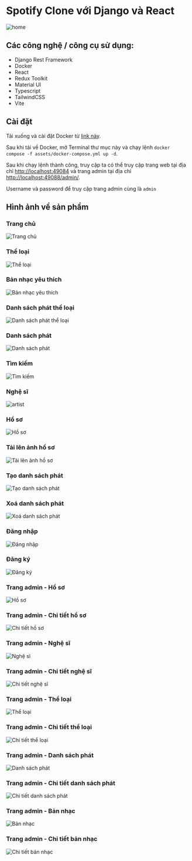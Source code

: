 # Spotify Clone với Django và React
![home](./assets/screenshots/home.png)
## Các công nghệ / công cụ sử dụng:
- Django Rest Framework
- Docker
- React
- Redux Toolkit
- Material UI
- Typescript
- TailwindCSS
- Vite

## Cài đặt
Tải xuống và cài đặt Docker từ [link này](https://www.docker.com/products/docker-desktop/).

Sau khi tải về Docker, mở Terminal thư mục này và chạy lệnh `docker compose -f assets/docker-compose.yml up -d`.

Sau khi chạy lệnh thành công, truy cập ta có thể truy cập trang web tại địa chỉ [http://localhost:49084](http://localhost:49084) và trang admin tại địa chỉ [http://localhost:49088/admin/](http://localhost:49088/admin/).

Username và password để truy cập trang admin cùng là `admin`

## Hình ảnh về sản phẩm
### Trang chủ
![Trang chủ](./assets/screenshots/home.png)

### Thể loại
![Thể loại](./assets/screenshots/genres.png)

### Bản nhạc yêu thích
![Bản nhạc yêu thích](./assets/screenshots/favorite.png)

### Danh sách phát thể loại
![Danh sách phát thể loại](./assets/screenshots/genres_playlist.png)

### Danh sách phát
![Danh sách phát](./assets/screenshots/playlist.png)

### Tìm kiếm
![Tìm kiếm](./assets/screenshots/searching.png)

### Nghệ sĩ
![artist](./assets/screenshots/artist.png)

### Hồ sơ
![Hồ sơ](./assets/screenshots/profile.png)

### Tải lên ảnh hồ sơ
![Tải lên ảnh hồ sơ](./assets/screenshots/profile_image_upload.png)

### Tạo danh sách phát
![Tạo danh sách phát](./assets/screenshots/playlist_create.png)

### Xoá danh sách phát
![Xoá danh sách phát](./assets/screenshots/playlist_delete.png)

### Đăng nhập
![Đăng nhập](./assets/screenshots/login.png)

### Đăng ký
![Đăng ký](./assets/screenshots/register.png)

### Trang admin - Hồ sơ
![Hồ sơ](./assets/screenshots/admin_profile.png)

### Trang admin - Chi tiết hồ sơ
![Chi tiết hồ sơ](./assets/screenshots/admin_profile_detail.png)

### Trang admin - Nghệ sĩ
![Nghệ sĩ](./assets/screenshots/admin_artist.png)

### Trang admin - Chi tiết nghệ sĩ
![Chi tiết nghệ sĩ](./assets/screenshots/admin_artist_detail.png)

### Trang admin - Thể loại
![Thể loại](./assets/screenshots/admin_genres.png)

### Trang admin - Chi tiết thể loại
![Chi tiết thể loại](./assets/screenshots/admin_genres_detail.png)

### Trang admin - Danh sách phát
![Danh sách phát](./assets/screenshots/admin_playlist.png)

### Trang admin - Chi tiết danh sách phát
![Chi tiết danh sách phát](./assets/screenshots/admin_playlist_detail.png)

### Trang admin - Bản nhạc
![Bản nhạc](./assets/screenshots/admin_track.png)

### Trang admin - Chi tiết bản nhạc
![Chi tiết bản nhạc](./assets/screenshots/admin_track_detail.png)